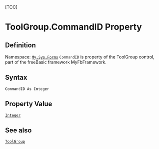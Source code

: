 [TOC]
# ToolGroup.CommandID Property

## Definition
Namespace: [`My.Sys.Forms`](My.Sys.Forms.md)
`CommandID` is property of the ToolGroup control, part of the freeBasic framework MyFbFramework.
## Syntax
```freeBasic
CommandID As Integer
```
## Property Value
[`Integer`]("https://www.freebasic.net/wiki/KeyPgInteger")
## See also
[`ToolGroup`](ToolGroup.md)
